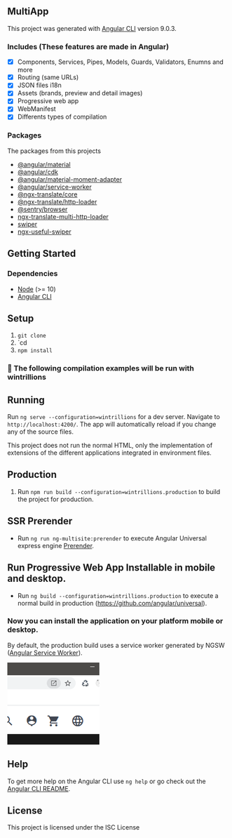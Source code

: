##  MultiApp 


This project was generated with [Angular CLI](https://github.com/angular/angular-cli) version 9.0.3.

### Includes (These features are made in Angular)

- [x] Components, Services, Pipes, Models, Guards, Validators, Enumns and more
- [x] Routing (same URLs)
- [x] JSON files i18n
- [x] Assets (brands, preview and detail images)
- [x] Progressive web app 
- [x] WebManifest
- [x] Differents types of compilation

### Packages
The packages from this projects

- [@angular/material](https://material.angular.io/)
- [@angular/cdk](https://material.angular.io/cdk/)
- [@angular/material-moment-adapter](https://www.npmjs.com/package/@angular/material-moment-adapter)
- [@angular/service-worker](https://www.npmjs.com/package/@nguniversal/express-engine)
- [@ngx-translate/core](https://github.com/ngx-translate/core)
- [@ngx-translate/http-loader](https://github.com/ngx-translate/http-loader)
- [@sentry/browser](https://www.npmjs.com/package/@sentry/browser)
- [ngx-translate-multi-http-loader](https://www.npmjs.com/package/ngx-translate-multi-http-loader)
- [swiper](https://swiperjs.com/)
- [ngx-useful-swiper](https://www.npmjs.com/package/ngx-useful-swiper)


## Getting Started

### Dependencies

- [Node](https://nodejs.org/) (>= 10)
- [Angular CLI](https://github.com/angular/angular-cli)


## Setup

1.  `git clone`
1.  `cd 
1.  `npm install`

### :large_orange_diamond: The following compilation examples will be run with wintrillions

## Running

Run `ng serve --configuration=wintrillions` for a dev server. Navigate to `http://localhost:4200/`. The app will automatically reload if you change any of the source files.

This project does not run the normal HTML, only the implementation of extensions of the different applications integrated in environment files.


## Production

1.  Run `npm run build --configuration=wintrillions.production` to build the project for production.

## SSR Prerender

- Run `ng run ng-multisite:prerender` to execute Angular Universal express engine [Prerender](https://github.com/angular/universal).

## Run Progressive Web App Installable in mobile and desktop.

- Run `ng build --configuration=wintrillions.production` to execute a normal build in production (https://github.com/angular/universal).

### Now you can install the application on your platform mobile or desktop.

By default, the production build uses a service worker generated by NGSW ([Angular Service Worker](https://angular.io/guide/service-worker-getting-started)).

![Alt text](img/installable.png 'Home' )


## Help

To get more help on the Angular CLI use `ng help` or go check out the [Angular CLI README](https://github.com/angular/angular-cli/blob/master/README.md).


## License

This project is licensed under the ISC License 
